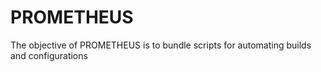# PROMETHEUS
The objective of PROMETHEUS is to bundle scripts for automating builds and configurations
